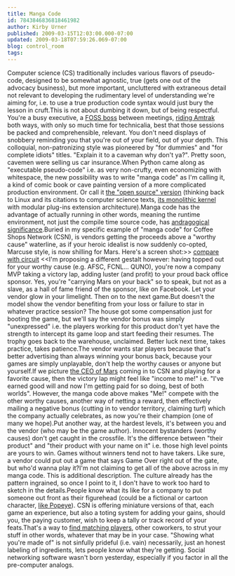 ```yaml
---
title: Manga Code
id: 7843846836818461982
author: Kirby Urner
published: 2009-03-15T12:03:00.000-07:00
updated: 2009-03-18T07:59:26.069-07:00
blog: control_room
tags: 
---
```


Computer science (CS) traditionally includes various flavors of pseudo-code, designed to be somewhat agnostic, true (gets one out of the advocacy business), but more important, uncluttered with extraneous detail not relevant to developing the rudimentary level of understanding we're aiming for, i.e. to use a true production code syntax would just bury the lesson in cruft.This is not about dumbing it down, but of being respectful.  You're a busy executive, a [FOSS boss](http://mybizmo.blogspot.com/2009/03/ppug-2009310.html) between meetings, [riding Amtrak](http://mybizmo.blogspot.com/2008/06/train-story.html) both ways, with only so much time for technicalia, best that those sessions be packed and comprehensible, relevant.  You don't need displays of snobbery reminding you that you're out of your field, out of your depth.  This colloquial, non-patronizing style was pioneered by "for dummies" and "for complete idiots" titles.  "Explain it to a caveman why don't ya?".  Pretty soon, cavemen were selling us car insurance.When Python came along as "executable pseudo-code" i.e. as very non-crufty, even economizing with whitespace, the new possibility was to write "manga code" as I'm calling it, a kind of comic book or cave painting version of a more complicated production environment.  Or call it [the "open source" version](http://coffeeshopsnet.blogspot.com/2009/03/open-source.html) (thinking back to Linux and its citations to computer science texts, [its monolithic kernel](http://en.wikibooks.org/wiki/Operating_System_Design/Kernel_Architecture/Monolithic_Kernel) with modular plug-ins extension architecture).Manga code has the advantage of actually running in other words, meaning the runtime environment, not just the compile time source code, has [andragogical significance](http://worldgame.blogspot.com/2005/01/brainstorming-about-pedagogy.html).Buried in my specific example of "manga code" for Coffee Shops Network (CSN), is vendors getting the proceeds above a "worthy cause" waterline, as if your heroic idealist is now suddenly co-opted, Marcuse style, is now shilling for Mars.  Here's a screen shot:[](https://blogger.googleusercontent.com/img/b/R29vZ2xl/AVvXsEiqkJ0LYm8dFDL4cGlzajGLn_JUQcgRDmU4kf_TnVB2W_LMGIwl9pUF3bHafas1MZona7O_2DH0VgmsXP_sXeyyrRpj6rg8_FwBEm8agyjRpRN0WrgEJ0aYFZ5p83rHysNXF7-c/s1600-h/vendor_profit.png)>> [compare with circuit](http://www.flickr.com/photos/17157315@N00/3325262372/sizes/l/) <<I'm proposing a different gestalt however:  having topped out for your worthy cause (e.g. AFSC, FCNL... QUNO), you're now a company MVP taking a victory lap, adding luster (and profit) to your proud back office sponsor.  Yes, you're "carrying Mars on your back" so to speak, but not as a slave, as a hall of fame friend of the sponsor, like on Facebook.  Let your vendor glow in your limelight.  Then on to the next game.But doesn't the model show the vendor benefiting from your loss or failure to star in whatever practice session?  The house got some compensation just for booting the game, but we'll say the vendor bonus was simply "unexpressed" i.e. the players working for this product don't yet have the strength to intercept its game loop and start feeding their resumes. The trophy goes back to the warehouse, unclaimed.  Better luck next time, takes practice, takes patience.The vendor wants star players because that's better advertising than always winning your bonus back, because your games are simply unplayable, don't help the worthy causes or anyone but yourself.If we picture [the CEO of Mars](http://worldgame.blogspot.com/2008/04/biz-page.html) coming in to CSN and playing for a favorite cause, then the victory lap might feel like "income to me!" i.e. "I've earned good will and now I'm getting paid for so doing, best of both worlds".  However, the manga code above makes "Me!" compete with the other worthy causes, another way of netting a reward, then effectively mailing a negative bonus (cutting in to vendor territory, claiming turf) which the company actually celebrates, as now you're their champion (one of many we hope).Put another way, at the hardest levels, it's between you and the vendor (who may be the game author).  Innocent bystanders (worthy causes) don't get caught in the crossfile.  It's the difference between "their product" and "their product with your name on it" i.e. those high level points are yours to win.  Games without winners tend not to have takers.  Like sure, a vendor could put out a game that says Game Over right out of the gate, but who'd wanna play it?I'm not claiming to get all of the above across in my manga code.  This is additional description.  The culture already has the pattern ingrained, so once I point to it, I don't have to work too hard to sketch in the details.People know what its like for a company to put someone out front as their figurehead (could be a fictional or cartoon character, [like Popeye](http://mybizmo.blogspot.com/2006/08/hiroshima-day.html)).  CSN is offering miniature versions of that, each game an experience, but also a toting system for adding your gains, should you, the paying customer, wish to keep a tally or track record of your feats.That's a way to [find matching players](http://www.flickr.com/photos/17157315@N00/3353728021/sizes/o/), other coworkers, to strut your stuff in other words, whatever that may be in your case.  "Showing what you're made of" is not sinfully prideful (i.e. vain) necessarily, just an honest labeling of ingredients, lets people know what they're getting.  Social networking software wasn't born yesterday, especially if you factor in all the pre-computer analogs.
